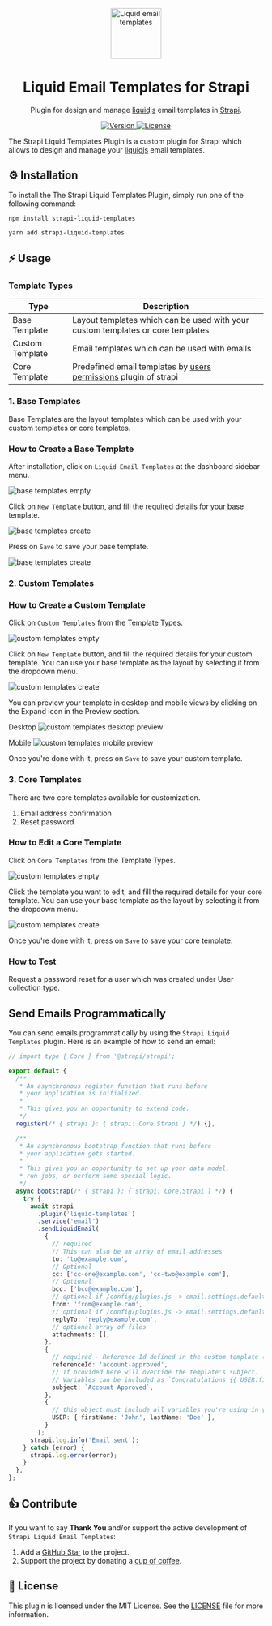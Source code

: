 <p align="center">
     <img src="./docs/screenshots/liquid-templates.png" alt="Liquid email templates" width="100">
</p>

<h1 align="center">
  Liquid Email Templates for Strapi
</h1>

<p align="center">Plugin for design and manage <a href="https://liquidjs.com">liquidjs</a> email templates in <a href="https://strapi.io/" target="_blank">Strapi</a>.</p>

<p align="center">
  <a href="https://www.npmjs.com/package/strapi-bootstrap-icons">
    <img src="https://img.shields.io/npm/v/strapi-liquid-templates" alt="Version">
    <img src="https://img.shields.io/npm/l/strapi-liquid-templates" alt="License">
  </a>
</p>

The Strapi Liquid Templates Plugin is a custom plugin for Strapi which allows to design and manage your [liquidjs](https://liquidjs.com) email templates.

## ⚙️ Installation

To install the The Strapi Liquid Templates Plugin, simply run one of the following command:

```
npm install strapi-liquid-templates
```

```
yarn add strapi-liquid-templates
```

## ⚡️ Usage

### Template Types

| Type            | Description                                                                                                                   |
| --------------- | ----------------------------------------------------------------------------------------------------------------------------- |
| Base Template   | Layout templates which can be used with your custom templates or core templates                                               |
| Custom Template | Email templates which can be used with emails                                                                                 |
| Core Template   | Predefined email templates by [users permissions](https://docs.strapi.io/dev-docs/plugins/users-permissions) plugin of strapi |

### 1. Base Templates

Base Templates are the layout templates which can be used with your custom templates or core templates.

### How to Create a Base Template

After installation, click on `Liquid Email Templates` at the dashboard sidebar menu.

![base templates empty](./docs/screenshots/screenshot-0.png)

Click on `New Template` button, and fill the required details for your base template.

![base templates create](./docs/screenshots/screenshot-1.png)

Press on `Save` to save your base template.

![base templates create](./docs/screenshots/screenshot-2.png)

### 2. Custom Templates

### How to Create a Custom Template

Click on `Custom Templates` from the Template Types.

![custom templates empty](./docs/screenshots/screenshot-3.png)

Click on `New Template` button, and fill the required details for your custom template. You can use your base template as the layout by selecting it from the dropdown menu.

![custom templates create](./docs/screenshots/screenshot-4.png)

You can preview your template in desktop and mobile views by clicking on the Expand icon in the Preview section.

Desktop
![custom templates desktop preview](./docs/screenshots/screenshot-5.png)

Mobile
![custom templates mobile preview](./docs/screenshots/screenshot-6.png)

Once you're done with it, press on `Save` to save your custom template.

### 3. Core Templates

There are two core templates available for customization.

1. Email address confirmation
2. Reset password

### How to Edit a Core Template

Click on `Core Templates` from the Template Types.

![custom templates empty](./docs/screenshots/screenshot-7.png)

Click the template you want to edit, and fill the required details for your core template. You can use your base template as the layout by selecting it from the dropdown menu.

![custom templates create](./docs/screenshots/screenshot-8.png)

Once you're done with it, press on `Save` to save your core template.

### How to Test

Request a password reset for a user which was created under User collection type.

## Send Emails Programmatically

You can send emails programmatically by using the `Strapi Liquid Templates` plugin. Here is an example of how to send an email:

```typescript
// import type { Core } from '@strapi/strapi';

export default {
  /**
   * An asynchronous register function that runs before
   * your application is initialized.
   *
   * This gives you an opportunity to extend code.
   */
  register(/* { strapi }: { strapi: Core.Strapi } */) {},

  /**
   * An asynchronous bootstrap function that runs before
   * your application gets started.
   *
   * This gives you an opportunity to set up your data model,
   * run jobs, or perform some special logic.
   */
  async bootstrap(/* { strapi }: { strapi: Core.Strapi } */) {
    try {
      await strapi
        .plugin('liquid-templates')
        .service('email')
        .sendLiquidEmail(
          {
            // required
            // This can also be an array of email addresses
            to: 'to@example.com',
            // Optional
            cc: ['cc-one@example.com', 'cc-two@example.com'],
            // Optional
            bcc: ['bcc@example.com'],
            // optional if /config/plugins.js -> email.settings.defaultFrom is set
            from: 'from@example.com',
            // optional if /config/plugins.js -> email.settings.defaultReplyTo is set
            replyTo: 'reply@example.com',
            // optional array of files
            attachments: [],
          },
          {
            // required - Reference Id defined in the custom template (won't change on import)
            referenceId: 'account-approved',
            // If provided here will override the template's subject.
            // Variables can be included as `Congratulations {{ USER.firstName }}! Your Account has been approved!`
            subject: `Account Approved`,
          },
          {
            // this object must include all variables you're using in your email template
            USER: { firstName: 'John', lastName: 'Doe' },
          }
        );
      strapi.log.info('Email sent');
    } catch (error) {
      strapi.log.error(error);
    }
  },
};
```

## 👍 Contribute

If you want to say **Thank You** and/or support the active development of `Strapi Liquid Email Templates`:

1. Add a [GitHub Star](https://github.com/Dulajdeshan/strapi-liquid-templates/stargazers) to the project.
2. Support the project by donating a [cup of coffee](https://buymeacoff.ee/dulajdeshan).

## 🧾 License

This plugin is licensed under the MIT License. See the [LICENSE](./LICENSE.md) file for more information.
